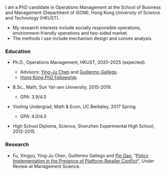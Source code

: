 I am a PhD candidate in Operations Management at the School of Business and Management (Department of ISOM), Hong Kong University of Science and Technology (HKUST). 
- My research interests include socially responsible operations, environment-friendly operations and two-sided market. 
- The methods I use include mechanism design and convex analysis.

### Education
- Ph.D., Operations Management, HKUST, 2020-2025 (expected).
  - Advisors: [Ying-Ju Chen](https://imchen.people.ust.hk/) and [Guillermo Gallego](https://ieda.ust.hk/dfaculty/ggallego/).
  - [Hong Kong PhD Fellowship](https://cerg1.ugc.edu.hk/hkpfs/index.html).
 
- B.Sc., Math, Sun Yat-sen University, 2015-2019.
  - GPA: 3.9/4.0

- Visiting Undergrad, Math & Econ, UC Berkeley, 2017 Spring.
  - GPA: 4.0/4.0

- High School Diploma, Science, Shenzhen Experimental High School, 2012-2015.

### Research
- Fu, Xingyu, Ying-Ju Chen, Guillermo Gallego and [Pin Gao](https://pin-gao-cuhk.github.io/), “[Policy Implementation in the Presence of Platform-Retailer Conflict](https://papers.ssrn.com/sol3/papers.cfm?abstract_id=3831733)“, Under Review at Management Science. 
